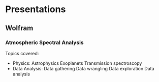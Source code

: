 
# Presentations

## Wolfram
### Atmospheric Spectral Analysis
Topics covered:
 - Physics:
    Astrophysics
    Exoplanets
    Transmission spectroscopy
 - Data Analysis:
    Data gathering
    Data wrangling
    Data exploration
    Data analysis

